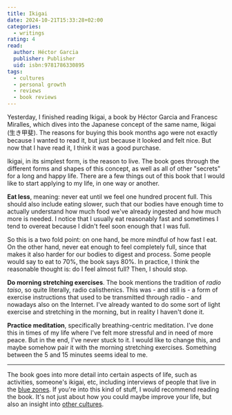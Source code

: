 ```yaml
---
title: Ikigai
date: 2024-10-21T15:33:28+02:00
categories:
  - writings
rating: 4
read:
  author: Héctor Garcia
  publisher: Publisher
  uid: isbn:9781786330895
tags:
  - cultures
  - personal growth
  - reviews
  - book reviews
---
```


Yesterday, I finished reading Ikigai, a book by Héctor Garcia and Francesc Miralles, which dives into the Japanese concept of the same name, Ikigai (生き甲斐). The reasons for buying this book months ago were not exactly because I wanted to read it, but just because it looked and felt nice. But now that I have read it, I think it was a good purchase.


<!--more-->

Ikigai, in its simplest form, is the reason to live. The book goes through the different forms and shapes of this concept, as well as all of other "secrets" for a long and happy life. There are a few things out of this book that I would like to start applying to my life, in one way or another.

**Eat less**, meaning: never eat until we feel one hundred procent full. This should also include eating slower, such that our bodies have enough time to actually understand how much food we've already ingested and how much more is needed. I notice that I usually eat reasonably fast and sometimes I tend to overeat because I didn't feel soon enough that I was full.

So this is a two fold point: on one hand, be more mindful of how fast I eat. On the other hand, never eat enough to feel completely full, since that makes it also harder for our bodies to digest and process. Some people would say to eat to 70%, the book says 80%. In practice, I think the reasonable thought is: do I feel almost full? Then, I should stop.

**Do morning stretching exercises**. The book mentions the tradition of *radio taiso*, so quite literally, radio calisthenics. This was - and still is - a form of exercise instructions that used to be transmitted through radio - and nowadays also on the Internet. I've already wanted to do some sort of light exercise and stretching in the morning, but in reality I haven't done it.

**Practice meditation**, specifically breathing-centric meditation. I've done this in times of my life where I've felt more stressful and in need of more peace. But in the end, I've never stuck to it. I would like to change this, and maybe somehow pair it with the morning stretching exercises. Something between the 5 and 15 minutes seems ideal to me.

---

The book goes into more detail into certain aspects of life, such as activities, someone's ikigai, etc, including interviews of people that live in the [blue zones](https://en.wikipedia.org/wiki/Blue_zone). If you're into this kind of stuff, I would recommend reading the book. It's not just about how you could maybe improve your life, but also an insight into [other cultures](/2023/05/21/the-culture-map/).
